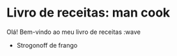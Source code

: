 # Livro de receitas: man cook

Olá! Bem-vindo ao meu livro de receitas :wave
 - Strogonoff de frango

